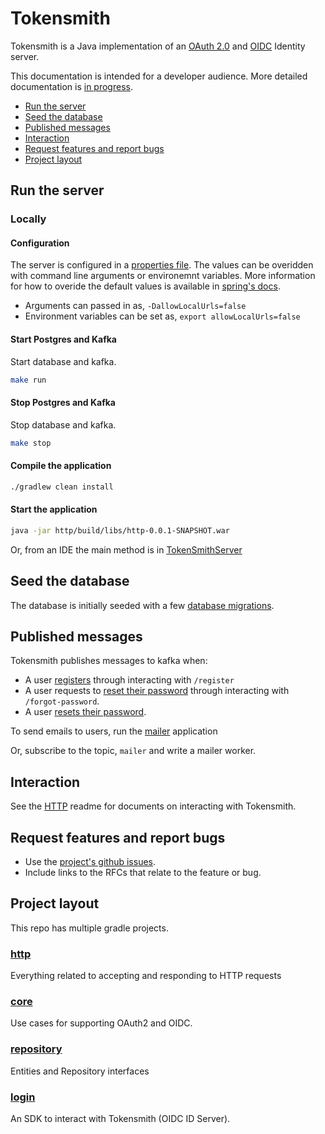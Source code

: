# Tokensmith
Tokensmith is a Java implementation of an [OAuth 2.0](http://tools.ietf.org/html/rfc6749) and [OIDC](https://openid.net/) Identity server.

This documentation is intended for a developer audience. More detailed documentation is [in progress](https://github.com/tokensmith/website).

- [Run the server](#run-the-server)
- [Seed the database](#seed-the-database)
- [Published messages](#published-messages)
- [Interaction](#interaction)
- [Request features and report bugs](#request-features-and-report-bugs)
- [Project layout](#project-layout)


## Run the server

### Locally

#### Configuration

The server is configured in a [properties file](http/src/main/resources/application-default.properties). The values can be overidden with command line arguments or environemnt variables. More information for how to overide the default values is  available in [spring's docs](https://docs.spring.io/spring-boot/docs/1.3.0.M4/reference/html/boot-features-external-config.html). 

 - Arguments can passed in as, `-DallowLocalUrls=false`
 - Environment variables can be set as, `export allowLocalUrls=false`

#### Start Postgres and Kafka 
Start database and kafka.
```bash
make run
```

#### Stop Postgres and Kafka 
Stop database and kafka.
```bash
make stop
```

#### Compile the application
```bash
./gradlew clean install
```

#### Start the application
```bash
java -jar http/build/libs/http-0.0.1-SNAPSHOT.war
```

Or, from an IDE the main method is in [TokenSmithServer](http/src/main/java/net/tokensmith/authorization/http/server/TokenSmithServer.java)

## Seed the database

The database is initially seeded with a few [database migrations](https://github.com/tokensmith/tokensmith/tree/development/core/src/main/resources/db/migration). 

## Published messages
Tokensmith publishes messages to kafka when:
 - A user [registers](core/src/main/java/net/tokensmith/authorization/register/Register.java#L97) through interacting with `/register` 
 - A user requests to [reset their password](core/src/main/java/net/tokensmith/authorization/nonce/reset/ForgotPassword.java#L68) through interacting with `/forgot-password`.
 - A user [resets their password](core/src/main/java/net/tokensmith/authorization/nonce/reset/ForgotPassword.java#L107).

To send emails to users, run the [mailer](https://github.com/tokensmith/mailer) application

Or, subscribe to the topic, `mailer` and write a mailer worker.

## Interaction

See the [HTTP](http/README.md) readme for documents on interacting with Tokensmith.

## Request features and report bugs
 - Use the [project's github issues](https://github.com/tokensmith/tokensmith/issues).
 - Include links to the RFCs that relate to the feature or bug.

## Project layout
This repo has multiple gradle projects.

### [http](http)
Everything related to accepting and responding to HTTP requests
### [core](core)
Use cases for supporting OAuth2 and OIDC.
### [repository](repository)
Entities and Repository interfaces
### [login](login)
An SDK to interact with Tokensmith (OIDC ID Server).